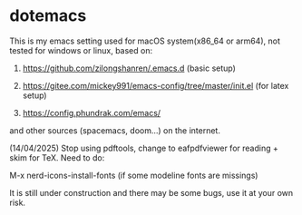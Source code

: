 # dotemacs
This is my emacs setting used for macOS system(x86_64 or arm64), not tested for windows or linux, based on:

1. https://github.com/zilongshanren/.emacs.d (basic setup)

2. https://gitee.com/mickey991/emacs-config/tree/master/init.el (for latex setup)

3. https://config.phundrak.com/emacs/

and other sources (spacemacs, doom...)  on the internet.

(14/04/2025) Stop using pdftools, change to eafpdfviewer for reading + skim for TeX.
Need to do:

M-x nerd-icons-install-fonts (if some modeline fonts are missings)

It is still under construction and there may be some bugs, use it at your own risk.
